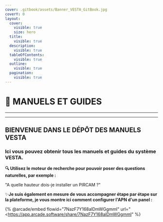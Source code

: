 ```yaml
---
cover: .gitbook/assets/Banner_VESTA_GitBook.jpg
coverY: 0
layout:
  cover:
    visible: true
    size: hero
  title:
    visible: true
  description:
    visible: true
  tableOfContents:
    visible: true
  outline:
    visible: true
  pagination:
    visible: true
---
```


# 📙 MANUELS ET GUIDES

***

***

## BIENVENUE DANS LE DÉPÔT DES MANUELS VESTA

### Ici vous pouvez obtenir tous les manuels et guides du système VESTA.

**🔍 Utilisez le moteur de recherche pour pouvoir poser des questions naturelles, par exemple :**

"A quelle hauteur dois-je installer un PIRCAM ?"

✨**Je suis également en mesure de vous accompagner étape par étape sur la plateforme, je vous montre ici comment configurer l'APN d'un panel :**

{% @arcade/embed flowid="7NazF7Y168alDmWGgmmI" url="<https://app.arcade.software/share/7NazF7Y168alDmWGgmmI" %}

